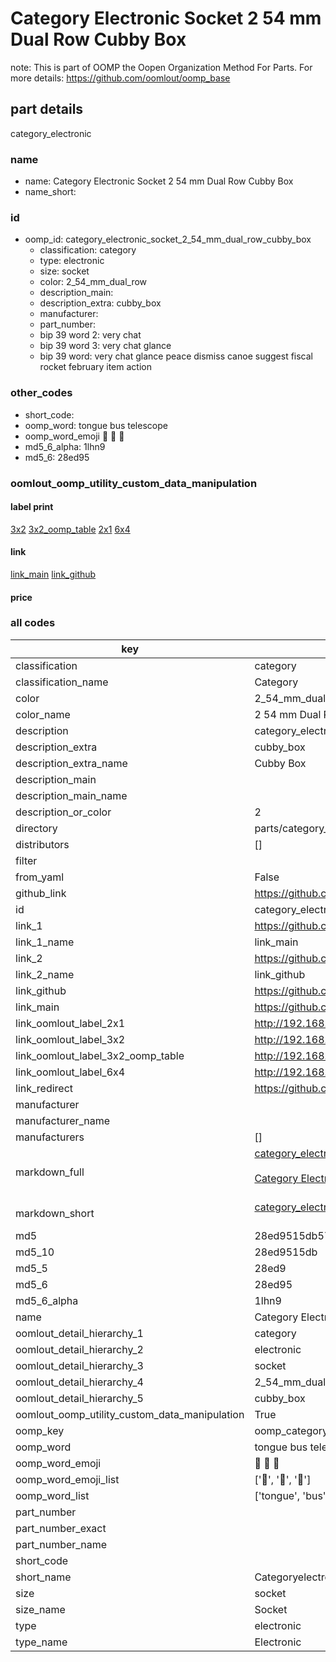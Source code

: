 # Category Electronic Socket 2 54 mm Dual Row Cubby Box  

note: This is part of OOMP the Oopen Organization Method For Parts. For more details: https://github.com/oomlout/oomp_base

##  part details
  



category_electronic



### name
* name: Category Electronic Socket 2 54 mm Dual Row Cubby Box
* name_short: 
### id
* oomp_id: category_electronic_socket_2_54_mm_dual_row_cubby_box
  * classification: category
  * type: electronic
  * size: socket
  * color: 2_54_mm_dual_row
  * description_main: 
  * description_extra: cubby_box
  * manufacturer: 
  * part_number: 
  * bip 39 word 2: very chat
  * bip 39 word 3: very chat glance
  * bip 39 word: very chat glance peace dismiss canoe suggest fiscal rocket february item action

### other_codes
* short_code: 
* oomp_word: tongue bus telescope
* oomp_word_emoji :tongue: :bus: :telescope:
* md5_6_alpha: 1lhn9
* md5_6: 28ed95






### oomlout_oomp_utility_custom_data_manipulation
#### label print
[3x2](http://192.168.1.245:1112/?label=oomp%201lhn9)
[3x2_oomp_table](http://192.168.1.108:1112/?label=oomp%201lhn9)
[2x1](http://192.168.1.242:1112/?label=oomp%201lhn9)
[6x4](http://192.168.1.55:1112/?label=oomp%201lhn9)    

#### link

[link_main](https://github.com/oomlout/oomlout_oomp_version_1_messy/tree/main/parts/category_electronic_socket_2_54_mm_dual_row_cubby_box) [link_github](https://github.com/oomlout/oomlout_oomp_version_1_messy/tree/main/parts/category_electronic_socket_2_54_mm_dual_row_cubby_box)                             

#### price







### all codes 
| key | value |  
| --- | --- |  
| classification | category |  
| classification_name | Category |  
| color | 2_54_mm_dual_row |  
| color_name | 2 54 mm Dual Row |  
| description | category_electronic |  
| description_extra | cubby_box |  
| description_extra_name | Cubby Box |  
| description_main |  |  
| description_main_name |  |  
| description_or_color | 2  |  
| directory | parts/category_electronic_socket_2_54_mm_dual_row_cubby_box |  
| distributors | [] |  
| filter |  |  
| from_yaml | False |  
| github_link | https://github.com/oomlout/oomlout_oomp_part_src/tree/main/parts/category_electronic_socket_2_54_mm_dual_row_cubby_box |  
| id | category_electronic_socket_2_54_mm_dual_row_cubby_box |  
| link_1 | https://github.com/oomlout/oomlout_oomp_version_1_messy/tree/main/parts/category_electronic_socket_2_54_mm_dual_row_cubby_box |  
| link_1_name | link_main |  
| link_2 | https://github.com/oomlout/oomlout_oomp_version_1_messy/tree/main/parts/category_electronic_socket_2_54_mm_dual_row_cubby_box |  
| link_2_name | link_github |  
| link_github | https://github.com/oomlout/oomlout_oomp_version_1_messy/tree/main/parts/category_electronic_socket_2_54_mm_dual_row_cubby_box |  
| link_main | https://github.com/oomlout/oomlout_oomp_version_1_messy/tree/main/parts/category_electronic_socket_2_54_mm_dual_row_cubby_box |  
| link_oomlout_label_2x1 | http://192.168.1.242:1112/?label=oomp%201lhn9 |  
| link_oomlout_label_3x2 | http://192.168.1.245:1112/?label=oomp%201lhn9 |  
| link_oomlout_label_3x2_oomp_table | http://192.168.1.108:1112/?label=oomp%201lhn9 |  
| link_oomlout_label_6x4 | http://192.168.1.55:1112/?label=oomp%201lhn9 |  
| link_redirect | https://github.com/oomlout/oomlout_oomp_version_1_messy/tree/main/parts/category_electronic_socket_2_54_mm_dual_row_cubby_box |  
| manufacturer |  |  
| manufacturer_name |  |  
| manufacturers | [] |  
| markdown_full | [category_electronic_socket_2_54_mm_dual_row_cubby_box](none)<br>[](none)<br>[Category Electronic Socket 2 54 Mm Dual Row Cubby Box](none)<br><br> |  
| markdown_short | [category_electronic_socket_2_54_mm_dual_row_cubby_box](none)<br><br> |  
| md5 | 28ed9515db579b1c861faa1cc549b797 |  
| md5_10 | 28ed9515db |  
| md5_5 | 28ed9 |  
| md5_6 | 28ed95 |  
| md5_6_alpha | 1lhn9 |  
| name | Category Electronic Socket 2 54 mm Dual Row Cubby Box |  
| oomlout_detail_hierarchy_1 | category |  
| oomlout_detail_hierarchy_2 | electronic |  
| oomlout_detail_hierarchy_3 | socket |  
| oomlout_detail_hierarchy_4 | 2_54_mm_dual_row |  
| oomlout_detail_hierarchy_5 | cubby_box |  
| oomlout_oomp_utility_custom_data_manipulation | True |  
| oomp_key | oomp_category_electronic_socket_2_54_mm_dual_row_cubby_box |  
| oomp_word | tongue bus telescope |  
| oomp_word_emoji | :tongue: :bus: :telescope: |  
| oomp_word_emoji_list | [':tongue:', ':bus:', ':telescope:'] |  
| oomp_word_list | ['tongue', 'bus', 'telescope'] |  
| part_number |  |  
| part_number_exact |  |  
| part_number_name |  |  
| short_code |  |  
| short_name | Categoryelectronic |  
| size | socket |  
| size_name | Socket |  
| type | electronic |  
| type_name | Electronic |  

